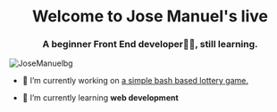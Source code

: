 <h1 align="center">Welcome to Jose Manuel's live</h1>
<h3 align="center">A beginner Front End developer👨‍💻, still learning.</h3>

![JoseManuelbg](https://github.com/JoseManuelbg/JoseManuelbg/assets/98771982/7b6f9255-12f7-4f23-8c4c-62034e53b156)

- 🔭 I’m currently working on [a simple bash based lottery game.](https://github.com/JoseManuelbg/Lottery.git)

- 🌱 I’m currently learning **web development**

